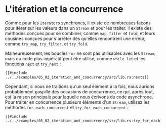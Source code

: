 <!--
# Iteration and Concurrency
-->

# L'itération et la concurrence

<!--
Similar to synchronous `Iterator`s, there are many different ways to iterate
over and process the values in a `Stream`. There are combinator-style methods
such as `map`, `filter`, and `fold`, and their early-exit-on-error cousins
`try_map`, `try_filter`, and `try_fold`.
-->

Comme pour les `Iterator`s synchrones, il existe de nombreuses façons pour
itérer sur les valeurs dans un `Stream` et pour les traiter. Il existe des
méthodes conçues pour se combiner, comme `map`, `filter` et `fold`, et leurs
cousines conçues pour s'arrêter dès qu'elles rencontrent une erreur, comme
`try_map`, `try_filter`, et `try_fold`.

<!--
Unfortunately, `for` loops are not usable with `Stream`s, but for
imperative-style code, `while let` and the `next`/`try_next` functions can
be used:
-->

Malheureusement, les boucles `for` ne sont pas utilisables avec les `Stream`,
mais du code plus impératif peut être utilisé, comme `while let` et les
fonctions `next` et `try_next` :

<!--
```rust,edition2018,ignore
{{#include ../../examples-sources/05_02_iteration_and_concurrency/src/lib.rs:nexts}}
```
-->

```rust,edition2018,ignore
{{#include ../../examples/05_02_iteration_and_concurrency/src/lib.rs:nexts}}
```

<!--
However, if we're just processing one element at a time, we're potentially
leaving behind opportunity for concurrency, which is, after all, why we're
writing async code in the first place. To process multiple items from a stream
concurrently, use the `for_each_concurrent` and `try_for_each_concurrent`
methods:
-->

Cependant, si nous ne traitions qu'un seul élément à la fois, nous aurions
probablement gaspillé des occasions de concurrence, ce qui, après tout, est
la raison principale pour laquelle nous écrivons du code asynchrone. Pour
traiter en concurrence plusieurs éléments d'un `Stream`, utilisez les méthodes
`for_each_concurrent` et `try_for_each_concurrent` :

<!--
```rust,edition2018,ignore
{{#include ../../examples-sources/05_02_iteration_and_concurrency/src/lib.rs:try_for_each_concurrent}}
```
-->

```rust,edition2018,ignore
{{#include ../../examples/05_02_iteration_and_concurrency/src/lib.rs:try_for_each_concurrent}}
```
